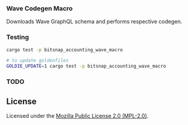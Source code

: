### Wave Codegen Macro

Downloads Wave GraphQL schema and performs respective codegen.

### Testing

```bash
cargo test -p bitsnap_accounting_wave_macro

# to update goldenfiles
GOLDIE_UPDATE=1 cargo test -p bitsnap_accounting_wave_macro
```

### TODO

## License

Licensed under the [Mozilla Public License 2.0 (MPL-2.0)](../../../LICENSE).
